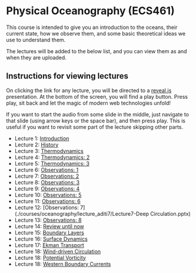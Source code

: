 # Physical Oceanography (ECS461)

This course is intended to give you an introduction to
the oceans, their current state, how we observe them,
and some basic theoretical ideas we use to understand them.

The lectures will be added to the below list, and you can
view them as and when they are uploaded.

## Instructions for viewing lectures

On clicking the link for any lecture, you will be directed
to a [reveal.js](https://revealjs.com/) presentation. At the
bottom of the screen, you will find a play button. Press play,
sit back and let the magic of modern web technologies unfold!

If you want to start the audio from some slide in the middle,
just navigate to that slide (using arrow keys or the space bar),
and then press play. This is useful if you want to revisit some
part of the lecture skipping other parts.

* Lecture 1: [Introduction](./courses/oceanography/lecture_intro/index.html)
* Lecture 2: [History](./courses/oceanography/lecture_history/index.html)
* Lecture 3: [Thermodynamics](./courses/oceanography/lecture_thermo/index.html)
* Lecture 4: [Thermodynamics: 2](./courses/oceanography/lecture_eqnstate/index.html)
* Lecture 5: [Thermodynamics: 3](./courses/oceanography/lecture_thermo3/index.html)
* Lecture 6: [Observations: 1](./courses/oceanography/lecture_aditi1/Oceanography_Lecture-1-Final.pptx)
* Lecture 7: [Observations: 2](./courses/oceanography/lecture_aditi2/Lecture2-Temperature.pptx)
* Lecture 8: [Observations: 3](./courses/oceanography/lecture_aditi3/Lecture3-Salinity.pptx)
* Lecture 9: [Observations: 4](./courses/oceanography/lecture_aditi4/Lecture4-Ocean_observations.pptx)
* Lecture 10: [Observations: 5](./courses/oceanography/lecture_aditi5/Lecture5-Satellite_Observations.pptx)
* Lecture 11: [Observations: 6](./courses/oceanography/lecture_aditi6/Lecture6-Ocean_currents.pptx)
* Lecture 12: [Observations: 7](./courses/oceanography/lecture_aditi7/Lecture7-Deep Circulation.pptx)
* Lecture 13: [Observations: 8](./courses/oceanography/lecture_aditi8/Lecture8-ElNino_Oceanmodels.pptx)
* Lecture 14: [Review until now](./courses/oceanography/lecture_dyn1/index.html)
* Lecture 15: [Boundary Layers](./courses/oceanography/lecture_dyn2/index.html)
* Lecture 16: [Surface Dynamics](./courses/oceanography/lecture_dyn3/index.html)
* Lecture 17: [Ekman Transport](./courses/oceanography/lecture_dyn4/index.html)
* Lecture 18: [Wind-driven Circulation](./courses/oceanography/lecture_dyn5/index.html)
* Lecture 18: [Potential Vorticity](./courses/oceanography/lecture_dyn6/index.html)
* Lecture 18: [Western Boundary Currents](./courses/oceanography/lecture_dyn7/index.html)
